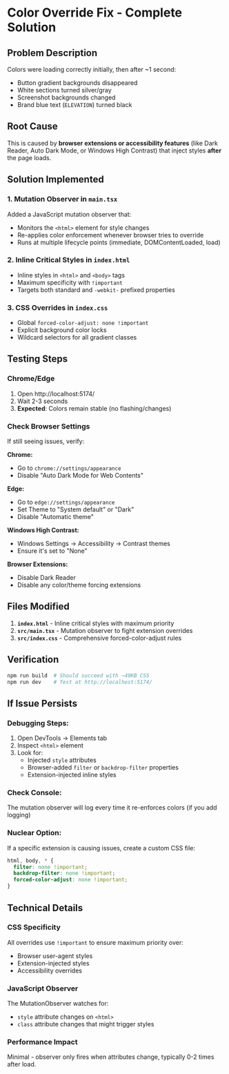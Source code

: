 # Color Override Fix - Complete Solution

## Problem Description
Colors were loading correctly initially, then after ~1 second:
- Button gradient backgrounds disappeared
- White sections turned silver/gray
- Screenshot backgrounds changed
- Brand blue text (`ELEVATION`) turned black

## Root Cause
This is caused by **browser extensions or accessibility features** (like Dark Reader, Auto Dark Mode, or Windows High Contrast) that inject styles **after** the page loads.

## Solution Implemented

### 1. Mutation Observer in `main.tsx`
Added a JavaScript mutation observer that:
- Monitors the `<html>` element for style changes
- Re-applies color enforcement whenever browser tries to override
- Runs at multiple lifecycle points (immediate, DOMContentLoaded, load)

### 2. Inline Critical Styles in `index.html`
- Inline styles in `<html>` and `<body>` tags
- Maximum specificity with `!important`
- Targets both standard and `-webkit-` prefixed properties

### 3. CSS Overrides in `index.css`
- Global `forced-color-adjust: none !important`
- Explicit background color locks
- Wildcard selectors for all gradient classes

## Testing Steps

### Chrome/Edge
1. Open http://localhost:5174/
2. Wait 2-3 seconds
3. **Expected**: Colors remain stable (no flashing/changes)

### Check Browser Settings
If still seeing issues, verify:

**Chrome:**
- Go to `chrome://settings/appearance`
- Disable "Auto Dark Mode for Web Contents"

**Edge:**
- Go to `edge://settings/appearance`
- Set Theme to "System default" or "Dark"
- Disable "Automatic theme"

**Windows High Contrast:**
- Windows Settings → Accessibility → Contrast themes
- Ensure it's set to "None"

**Browser Extensions:**
- Disable Dark Reader
- Disable any color/theme forcing extensions

## Files Modified

1. **`index.html`** - Inline critical styles with maximum priority
2. **`src/main.tsx`** - Mutation observer to fight extension overrides
3. **`src/index.css`** - Comprehensive forced-color-adjust rules

## Verification
```bash
npm run build  # Should succeed with ~49KB CSS
npm run dev    # Test at http://localhost:5174/
```

## If Issue Persists

### Debugging Steps:
1. Open DevTools → Elements tab
2. Inspect `<html>` element
3. Look for:
   - Injected `style` attributes
   - Browser-added `filter` or `backdrop-filter` properties
   - Extension-injected inline styles

### Check Console:
The mutation observer will log every time it re-enforces colors (if you add logging)

### Nuclear Option:
If a specific extension is causing issues, create a custom CSS file:
```css
html, body, * {
  filter: none !important;
  backdrop-filter: none !important;
  forced-color-adjust: none !important;
}
```

## Technical Details

### CSS Specificity
All overrides use `!important` to ensure maximum priority over:
- Browser user-agent styles
- Extension-injected styles
- Accessibility overrides

### JavaScript Observer
The MutationObserver watches for:
- `style` attribute changes on `<html>`
- `class` attribute changes that might trigger styles

### Performance Impact
Minimal - observer only fires when attributes change, typically 0-2 times after load.
